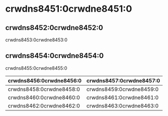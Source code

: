 # crwdns8451:0crwdne8451:0

## crwdns8452:0crwdne8452:0

crwdns8453:0crwdne8453:0

## crwdns8454:0crwdne8454:0

crwdns8455:0crwdne8455:0

| crwdns8456:0crwdne8456:0 | crwdns8457:0crwdne8457:0 |
| ------------------------ | ------------------------ |
| crwdns8458:0crwdne8458:0 | crwdns8459:0crwdne8459:0 |
| crwdns8460:0crwdne8460:0 | crwdns8461:0crwdne8461:0 |
| crwdns8462:0crwdne8462:0 | crwdns8463:0crwdne8463:0 |